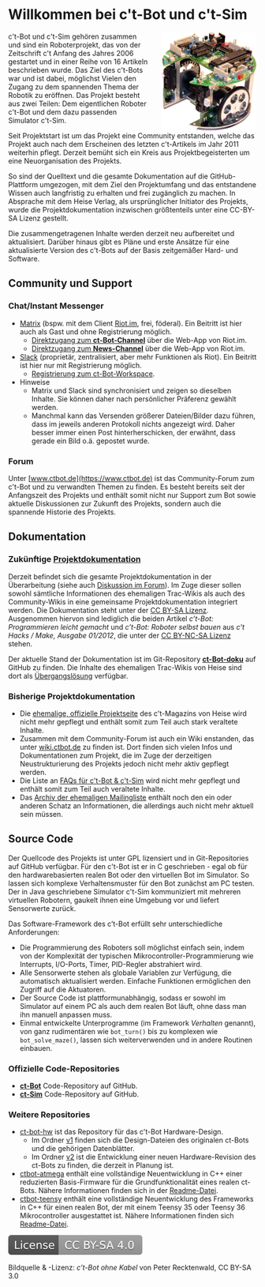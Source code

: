 # Willkommen bei c't-Bot und c't-Sim

<img src="images/ctbot.png" title="c’t-Bot ohne Kabel von Peter Recktenwald, CC BY-SA 3.0" style="float: right; margin-left:2em; height: 200px;" />

c't-Bot und c't-Sim gehören zusammen und sind ein Roboterprojekt, das von der Zeitschrift c't Anfang des Jahres 2006 gestartet und in einer Reihe von 16 Artikeln beschrieben wurde.
Das Ziel des c't-Bots war und ist dabei, möglichst Vielen den Zugang zu dem spannenden Thema der Robotik zu eröffnen.
Das Projekt besteht aus zwei Teilen: Dem eigentlichen Roboter c't-Bot und dem dazu passenden Simulator c't-Sim.

Seit Projektstart ist um das Projekt eine Community entstanden, welche das Projekt auch nach dem Erscheinen des letzten c't-Artikels im Jahr 2011 weiterhin pflegt. Derzeit bemüht sich ein Kreis aus Projektbegeisterten um eine Neuorganisation des Projekts.

So sind der Quelltext und die gesamte Dokumentation auf die GitHub-Plattform umgezogen, mit dem Ziel den Projektumfang und das entstandene Wissen auch langfristig zu erhalten und frei zugänglich zu machen.
In Absprache mit dem Heise Verlag, als ursprünglicher Initiator des Projekts, wurde die Projektdokumentation inzwischen größtenteils unter eine CC-BY-SA Lizenz gestellt.

Die zusammengetragenen Inhalte werden derzeit neu aufbereitet und aktualisiert. Darüber hinaus gibt es Pläne und erste Ansätze für eine aktualisierte Version des c't-Bots auf der Basis zeitgemäßer Hard- und Software.

## Community und Support

### Chat/Instant Messenger

- [Matrix](https://de.wikipedia.org/wiki/Matrix_%28Kommunikationsprotokoll%29) (bspw. mit dem Client [Riot.im](https://riot.im), frei, föderal). Ein Beitritt ist hier auch als Gast und ohne Registrierung möglich.
  - [Direktzugang zum **ct-Bot-Channel**](https://riot.im/app/#/room/#ctbot:matrix.org) über die Web-App von Riot.im.
  - [Direktzugang zum **News-Channel**](https://riot.im/app/#/room/#ct-Bot-news:matrix.org) über die Web-App von Riot.im.
- [Slack](https://de.wikipedia.org/wiki/Slack_%28Software%29) (proprietär, zentralisiert, aber mehr Funktionen als Riot). Ein Beitritt ist hier nur mit Registrierung möglich.
  - [Registrierung zum ct-Bot-Workspace](https://ct-bot-slack.herokuapp.com).
- Hinweise
  - Matrix und Slack sind synchronisiert und zeigen so dieselben Inhalte. Sie können daher nach persönlicher Präferenz gewählt werden.
  - Manchmal kann das Versenden größerer Dateien/Bilder dazu führen, dass im jeweils anderen Protokoll nichts angezeigt wird. Daher besser immer einen Post hinterherschicken, der erwähnt, dass gerade ein Bild o.ä. gepostet wurde.

### Forum

Unter [www.ctbot.de](https://www.ctbot.de) ist das Community-Forum zum c't-Bot und zu verwandten Themen zu finden.
Es besteht bereits seit der Anfangszeit des Projekts und enthält somit nicht nur Support zum Bot sowie aktuelle Diskussionen zur Zukunft des Projekts, sondern auch die spannende Historie des Projekts.

## Dokumentation

### Zukünftige [Projektdokumentation](https://github.com/Nightwalker-87/ct-bot-doku)

Derzeit befindet sich die gesamte Projektdokumentation in der Überarbeitung (siehe auch [Diskussion im Forum](https://www.ctbot.de/viewtopic.php?f=34&t=1219)).
Im Zuge dieser sollen sowohl sämtliche Informationen des ehemaligen Trac-Wikis als auch des Community-Wikis in eine gemeinsame Projektdokumentation integriert werden.
Die Dokumentation steht unter der [CC BY-SA Lizenz](https://creativecommons.org/licenses/by-sa/4.0/). Ausgenommen hiervon sind lediglich die beiden Artikel *c’t-Bot: Programmieren leicht gemacht* und *c’t-Bot: Roboter selbst bauen* aus *c't Hacks / Make, Ausgabe 01/2012*, die unter der [CC BY-NC-SA Lizenz](https://creativecommons.org/licenses/by-nc-sa/4.0/) stehen.

Der aktuelle Stand der Dokumentation ist im Git-Repository [**ct-Bot-doku**](https://github.com/Nightwalker-87/ct-bot-doku) auf GitHub zu finden.
Die Inhalte des ehemaligen Trac-Wikis von Heise sind dort als [Übergangslösung](https://github.com/Nightwalker-87/ct-bot-doku/blob/master/_tmp_trac_wiki_export/readme.md) verfügbar.

### Bisherige Projektdokumentation

- Die [ehemalige, offizielle Projektseite](https://www.heise.de/ct/artikel/c-t-Bot-und-c-t-Sim-284119.html) des c't-Magazins von Heise wird nicht mehr gepflegt und enthält somit zum Teil auch stark veraltete Inhalte.
- Zusammen mit dem Community-Forum ist auch ein Wiki enstanden, das unter [wiki.ctbot.de](https://wiki.ctbot.de) zu finden ist.
Dort finden sich vielen Infos und Dokumentationen zum Projekt, die im Zuge der derzeitigen Neustrukturierung des Projekts jedoch nicht mehr aktiv gepflegt werden.
- Die Liste an [FAQs für c't-Bot & c't-Sim](https://www.heise.de/ct/artikel/FAQ-fuer-c-t-Bot-und-c-t-SIM-291940.html) wird nicht mehr gepflegt und enthält somit zum Teil auch veraltete Inhalte.
- Das [Archiv der ehemaligen Mailingliste](https://www.heise.de/ct/newsletter/archiv/ct-bot-entwickler/) enthält noch den ein oder anderen Schatz an Informationen, die allerdings auch nicht mehr aktuell sein müssen.

## Source Code

Der Quellcode des Projekts ist unter GPL lizensiert und in Git-Repositories auf GitHub verfügbar.
Für den c't-Bot ist er in C geschrieben - egal ob für den hardwarebasierten realen Bot oder den virtuellen Bot im Simulator.
So lassen sich komplexe Verhaltensmuster für den Bot zunächst am PC testen.
Der in Java geschriebene Simulator c't-Sim kommuniziert mit mehreren virtuellen Robotern, gaukelt ihnen eine Umgebung vor und liefert Sensorwerte zurück.

Das Software-Framework des c’t-Bot erfüllt sehr unterschiedliche Anforderungen:

- Die Programmierung des Roboters soll möglichst einfach sein, indem von der Komplexität der typischen Mikrocontroller-Programmierung wie Interrupts, I/O-Ports, Timer, PID-Regler abstrahiert wird.
- Alle Sensorwerte stehen als globale Variablen zur Verfügung, die automatisch aktualisiert werden. Einfache Funktionen ermöglichen den Zugriff auf die Aktuatoren.
- Der Source Code ist plattformunabhängig, sodass er sowohl im Simulator auf einem PC als auch dem realen Bot läuft, ohne dass man ihn manuell anpassen muss.
- Einmal entwickelte Unterprogramme (im Framework *Verhalten* genannt), von ganz rudimentären wie `bot_turn()` bis zu komplexen wie `bot_solve_maze()`, lassen sich weiterverwenden und in andere Routinen einbauen.

### Offizielle Code-Repositories

- [**ct-Bot**](https://github.com/tsandmann/ct-bot) Code-Repository auf GitHub.
- [**ct-Sim**](https://github.com/tsandmann/ct-sim) Code-Repository auf GitHub.

### Weitere Repositories

- [ct-bot-hw](https://github.com/tsandmann/ct-bot-hw) ist das Repository für das c't-Bot Hardware-Design.
  - Im Ordner [v1](https://github.com/tsandmann/ct-bot-hw/tree/master/v1) finden sich  die Design-Dateien des originalen ct-Bots und die gehörigen Datenblätter.
  - Im Ordner [v2](https://github.com/tsandmann/ct-bot-hw/tree/master/v2) ist die Entwicklung einer neuen Hardware-Revision des ct-Bots zu finden, die derzeit in Planung ist.
- [ctbot-atmega](https://github.com/tsandmann/ctbot-atmega) enthält eine vollständige Neuentwicklung in C++ einer reduzierten Basis-Firmware für die Grundfunktionalität eines realen ct-Bots. Nähere Informationen finden sich in der [Readme-Datei](https://github.com/tsandmann/ctbot-atmega/blob/master/README.md).
- [ctbot-teensy](https://github.com/tsandmann/ctbot-teensy) enthält eine vollständige Neuentwicklung des Frameworks in C++ für einen realen Bot, der mit einem Teensy 35 oder Teensy 36 Mikrocontroller ausgestattet ist. Nähere Informationen finden sich [Readme-Datei](https://github.com/tsandmann/ctbot-teensy/blob/master/README.md).

[![License: CC BY-SA 4.0](license.svg)](https://creativecommons.org/licenses/by-sa/4.0/)

Bildquelle & -Lizenz: *c’t-Bot ohne Kabel* von Peter Recktenwald, CC BY-SA 3.0
